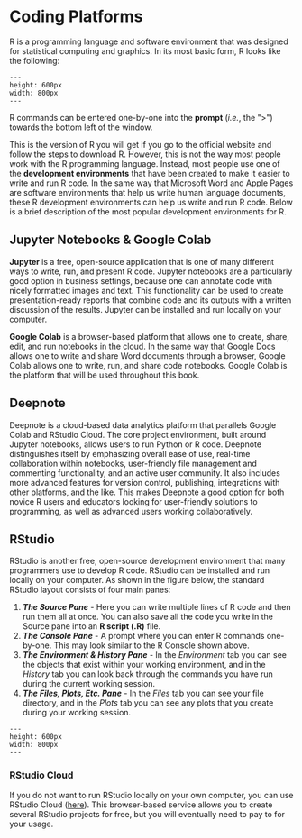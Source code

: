 # Coding Platforms

R is a programming language and software environment that was designed for statistical computing and graphics. In its most basic form, R looks like the following:

```{figure} ../_build/images/R_terminal.jpg
---
height: 600px
width: 800px
---
```

R commands can be entered one-by-one into the **prompt** (*i.e.*, the ">") towards the bottom left of the window. 

This is the version of R you will get if you go to the official website and follow the steps to download R. However, this is not the way most people work with the R programming language. Instead, most people use one of the **development environments** that have been created to make it easier to write and run R code. In the same way that Microsoft Word and Apple Pages are software environments that help us write human language documents, these R development environments can help us write and run R code. Below is a brief description of the most popular development environments for R. 

## Jupyter Notebooks & Google Colab

**Jupyter** is a free, open-source application that is one of many different ways to write, run, and present R code. Jupyter notebooks are a particularly good option in business settings, because one can annotate code with nicely formatted images and text. This functionality can be used to create presentation-ready reports that combine code and its outputs with a written discussion of the results. Jupyter can be installed and run locally on your computer. 

**Google Colab** is a browser-based platform that allows one to create, share, edit, and run notebooks in the cloud. In the same way that Google Docs allows one to write and share Word documents through a browser, Google Colab allows one to write, run, and share code notebooks. Google Colab is the platform that will be used throughout this book. 

## Deepnote

Deepnote is a cloud-based data analytics platform that parallels Google Colab and RStudio Cloud. The core project environment, built around Jupyter notebooks, allows users to run Python or R code. Deepnote distinguishes itself by emphasizing overall ease of use, real-time collaboration within notebooks, user-friendly file management and commenting functionality, and an active user community. It also includes more advanced features for version control, publishing, integrations with other platforms, and the like. This makes Deepnote a good option for both novice R users and educators looking for user-friendly solutions to programming, as well as advanced users working collaboratively.

## RStudio

RStudio is another free, open-source development environment that many programmers use to develop R code. RStudio can be installed and run locally on your computer. As shown in the figure below, the standard RStudio layout consists of four main panes:

  1. ***The Source Pane*** - Here you can write multiple lines of R code and then run them all at once. You can also save all the code you write in the Source pane into an **R script (.R)** file.
  2. ***The Console Pane*** - A prompt where you can enter R commands one-by-one. This may look similar to the R Console shown above.
  3. ***The Environment & History Pane*** - In the *Environment* tab you can see the objects that exist within your working environment, and in the *History* tab you can look back through the commands you have run during the current working session. 
  4. ***The Files, Plots, Etc. Pane*** - In the *Files* tab you can see your file directory, and in the *Plots* tab you can see any plots that you create during your working session.

  ```{figure} ../_build/images/RStudio.png
---
height: 600px
width: 800px
---
```

### RStudio Cloud

If you do not want to run RStudio locally on your own computer, you can use RStudio Cloud ([here](https://rstudio.cloud/)). This browser-based service allows you to create several RStudio projects for free, but you will eventually need to pay to for your usage.

